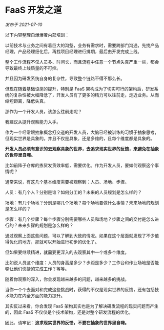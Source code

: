 # FaaS 开发之道

*发布于 2021-07-10*

以下内容整理自爆爆奢内部培训：

以前技术与业务之间有着巨大的沟壑，业务有需求时，需要跨部门沟通，先找产品经理，产品经理细化后，再找项目经理进行排期，最后由开发完成上线。

整个工作流程不仅人员多、时间长，而且流程中任意一个节点失真严重一些，都会导致最终上线质量的不可控。

并且因为研发系统自身的复杂性，导致整个链路不得不那么长。

但现在随着基础设施的提升，特别是 FaaS 架构成为了切实可行的架构后，研发系统的复杂性被大幅降低了，开发人员有了更多的精力可以往前走，走近业务。从而缩短距离，降低失真。

那作为一个开发人员，该怎么往前走呢？

我建议从提升观察能力入手。

作为一个经常跟抽象概念打交道的开发人员，大脑已经被训练的习惯于抽象思考，但现实世界是具象的。并且不仅是具象，还是多维的，且每个维度都是具象的。

**开发人员必须有意识的去观察具象的世界，去追求现实世界的反馈，来避免在抽象的世界里自嗨。**

比如前阵子仓库的拣货发货效率低，需要优化。作为开发人员，要如何观察这个事情呢？

通常来说，有这几个基本维度需要被观察到：人员、场地、步骤。

人员：有几个人？分别是谁？如何分工的？未来的人员规划是怎么样的？

场地：有几个场地？分别是哪几个场地？每个场地要做什么事情？未来场地的规划是怎么样的？

步骤：有几个步骤？每个步骤分别需要哪些人员和场地？步骤之间的交付是怎么进行的？未来步骤的规划是怎么样的？

通过观察上面这些问题，可以了解到大致的情况。如果在这个层面就发现了不少值得优化的地方，那就可以开始进行初步的优化了。

但如果要继续精进，就需要更深入的去观察其中一个或多个维度。

比如说人员这个维度：人员的身高是多少？步距是多少？工作台和作业场地是否能够让他们快捷的完成工作？等等。

随着你观察的深入，你会发现越来越多的问题，越来越多的挑战。

当你一个个去面对和完成这些挑战时，获得的不仅是现实世界的反馈，还有包括技术能力在内全方面的能力提升。

其实反过来看，你会发现 FaaS 架构其实也是为了解决研发流程的现实问题而产生的，因此 FaaS 不仅仅是个技术架构，还是对整个研发流程的优化。

因此，请牢记：**追求现实世界的反馈，不要在抽象的世界里自嗨。**
